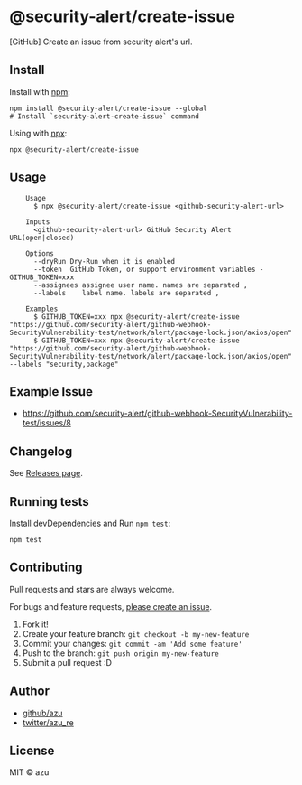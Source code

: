 # @security-alert/create-issue

[GitHub] Create an issue from security alert's url.

## Install

Install with [npm](https://www.npmjs.com/):

    npm install @security-alert/create-issue --global
    # Install `security-alert-create-issue` command

Using with [npx](https://www.npmjs.com/package/npx):

    npx @security-alert/create-issue

## Usage

```
    Usage
      $ npx @security-alert/create-issue <github-security-alert-url>
 
    Inputs
      <github-security-alert-url> GitHub Security Alert URL(open|closed)
 
    Options
      --dryRun Dry-Run when it is enabled
      --token  GitHub Token, or support environment variables - GITHUB_TOKEN=xxx
      --assignees assignee user name. names are separated ,
      --labels    label name. labels are separated , 
      
    Examples
      $ GITHUB_TOKEN=xxx npx @security-alert/create-issue "https://github.com/security-alert/github-webhook-SecurityVulnerability-test/network/alert/package-lock.json/axios/open"
      $ GITHUB_TOKEN=xxx npx @security-alert/create-issue "https://github.com/security-alert/github-webhook-SecurityVulnerability-test/network/alert/package-lock.json/axios/open" --labels "security,package"
```

## Example Issue

- <https://github.com/security-alert/github-webhook-SecurityVulnerability-test/issues/8>

## Changelog

See [Releases page](https://github.com/security-alert/create-security-alert-issue/releases).

## Running tests

Install devDependencies and Run `npm test`:

    npm test

## Contributing

Pull requests and stars are always welcome.

For bugs and feature requests, [please create an issue](https://github.com/security-alert/create-security-alert-issue/issues).

1. Fork it!
2. Create your feature branch: `git checkout -b my-new-feature`
3. Commit your changes: `git commit -am 'Add some feature'`
4. Push to the branch: `git push origin my-new-feature`
5. Submit a pull request :D

## Author

- [github/azu](https://github.com/azu)
- [twitter/azu_re](https://twitter.com/azu_re)

## License

MIT © azu
